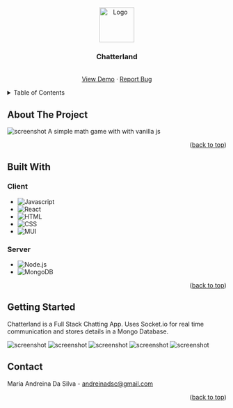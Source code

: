 <a name="readme-top"></a>

<!-- PROJECT LOGO -->
<br />
<div align="center">

  <img src="public/logo.png" alt="Logo" width="80" height="80" />
  <h3 align="center">Chatterland</h3>
  <p align="center">
    <br />
    <a href="">View Demo</a>
    ·
    <a href="https://github.com/andreinadsc/chat-app/issues">Report Bug</a>
  </p>
</div>

<details>
  <summary>Table of Contents</summary>
  <ol>
    <li>
      <a href="#about-the-project">About The Project</a>
    </li>
    <li>
        <a href="#built-with">Built With</a>
    </li>
    <li>
      <a href="#getting-started">Getting Started</a>
    </li>
    <li>
        <a href="#contact">Contact</a>
    </li>
  </ol>
</details>

## About The Project

![screenshot](resources/screenshot-1.png)
A simple math game with with vanilla js

<p align="right">(<a href="#readme-top">back to top</a>)</p>

## Built With

### Client

- ![Javascript](https://img.shields.io/badge/javascript-000000?style=for-the-badge&logo=javascript&logoColor=white)
- ![React](https://img.shields.io/badge/react-000000?style=for-the-badge&logo=react&logoColor=white)
- ![HTML](https://img.shields.io/badge/html-000000?style=for-the-badge&logo=html5&logoColor=white)
- ![CSS](https://img.shields.io/badge/ccs-000000?style=for-the-badge&logo=css3&logoColor=white)
- ![MUI](https://img.shields.io/badge/mui-000000?style=for-the-badge&logo=mui&logoColor=white)

### Server

- ![Node.js](https://img.shields.io/badge/node.js-000000?style=for-the-badge&logo=node.js&logoColor=white)
- ![MongoDB](https://img.shields.io/badge/MongoDB-000000?style=for-the-badge&logo=MongoDB&logoColor=white)

<p align="right">(<a href="#readme-top">back to top</a>)</p>

<!-- GETTING STARTED -->

## Getting Started
Chatterland is a Full Stack Chatting App. Uses Socket.io for real time communication and stores details in a Mongo  Database.

![screenshot](resources/screenshot-2.png)
![screenshot](resources/screenshot-3.png)
![screenshot](resources/screenshot-4.png)
![screenshot](resources/screenshot-5.png)
![screenshot](resources/screenshot-6.png)

<!-- CONTACT -->
## Contact

María Andreina Da Silva - andreinadsc@gmail.com

<p align="right">(<a href="#readme-top">back to top</a>)</p>
